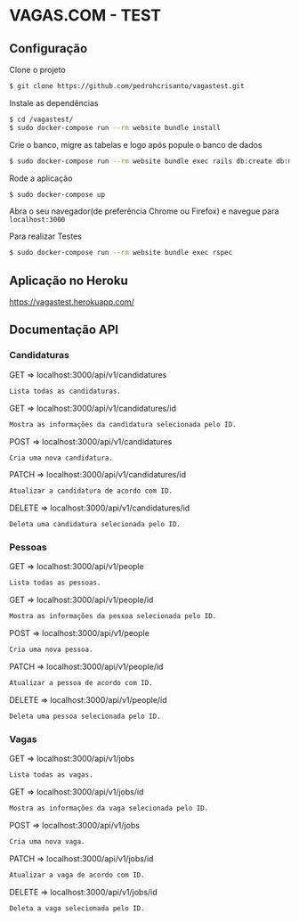 # VAGAS.COM - TEST
## Configuração

Clone o projeto

```sh
$ git clone https://github.com/pedrohcrisanto/vagastest.git
```

Instale as dependências
```sh
$ cd /vagastest/
$ sudo docker-compose run --rm website bundle install
```

Crie o banco, migre as tabelas e logo após popule o banco de dados
```sh
$ sudo docker-compose run --rm website bundle exec rails db:create db:migrate db:seed
```

Rode a aplicação
```sh
$ sudo docker-compose up
```

Abra o seu navegador(de preferência Chrome ou Firefox) e navegue para `localhost:3000`

Para realizar Testes
```sh
$ sudo docker-compose run --rm website bundle exec rspec
```
## Aplicação no Heroku
https://vagastest.herokuapp.com/

## Documentação API
          
### Candidaturas
 GET => localhost:3000/api/v1/candidatures
  ```sh
  Lista todas as candidaturas.
 ```
 GET => localhost:3000/api/v1/candidatures/id
   ```sh
  Mostra as informações da candidatura selecionada pelo ID.
   ```
 POST => localhost:3000/api/v1/candidatures
   ```sh
  Cria uma nova candidatura.
   ```
 PATCH => localhost:3000/api/v1/candidatures/id
   ```sh
  Atualizar a candidatura de acordo com ID.
   ```
 DELETE => localhost:3000/api/v1/candidatures/id
   ```sh
  Deleta uma candidatura selecionada pelo ID.
   ```
          
  ### Pessoas
 GET 	=> localhost:3000/api/v1/people
   ```sh
  Lista todas as pessoas.
   ```
 GET 	=> localhost:3000/api/v1/people/id
   ```sh
  Mostra as informações da pessoa selecionada pelo ID.
   ```
 POST => localhost:3000/api/v1/people
   ```sh
  Cria uma nova pessoa.
   ```
 PATCH => localhost:3000/api/v1/people/id
   ```sh
  Atualizar a pessoa de acordo com ID.
   ```
 DELETE => localhost:3000/api/v1/people/id
   ```sh
  Deleta uma pessoa selecionada pelo ID.
   ```
 ### Vagas
 GET => localhost:3000/api/v1/jobs
   ```sh
  Lista todas as vagas.
   ```
 GET => localhost:3000/api/v1/jobs/id
   ```sh
  Mostra as informações da vaga selecionada pelo ID.
   ```
 POST => localhost:3000/api/v1/jobs
   ```sh
  Cria uma nova vaga.
   ```
 PATCH => localhost:3000/api/v1/jobs/id
   ```sh
  Atualizar a vaga de acordo com ID.
   ```
 DELETE => localhost:3000/api/v1/jobs/id
   ```sh
  Deleta a vaga selecionada pelo ID.     
   ```
